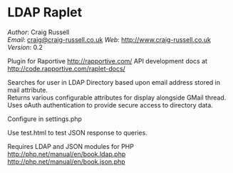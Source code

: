 LDAP Raplet
================================================================================

*Author*:  Craig Russell   
*Email*:   <craig@craig-russell.co.uk>
*Web*:     <http://www.craig-russell.co.uk> 
*Version*: 0.2

Plugin for Raportive <http://rapportive.com/>
API development docs at <http://code.rapportive.com/raplet-docs/>

Searches for user in LDAP Directory based upon email address stored in mail attribute.    
Returns various configurable attributes for display alongside GMail thread.    
Uses oAuth authentication to provide secure access to directory data.    

Configure in settings.php

Use test.html to test JSON response to queries.

Requires LDAP and JSON modules for PHP    
<http://php.net/manual/en/book.ldap.php>    
<http://php.net/manual/en/book.json.php>    
